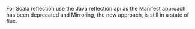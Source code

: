 For Scala reflection use the Java reflection api as the Manifest approach has been deprecated and Mirroring, the new approach, is still in a state of flux.
